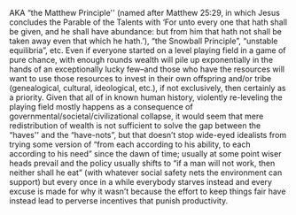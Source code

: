 AKA “the Matthew Principle'' (named after Matthew 25:29, in which Jesus concludes the Parable of the Talents with ‘For unto every one that hath shall be given, and he shall have abundance: but from him that hath not shall be taken away even that which he hath.’), “the Snowball Principle”, “unstable equilibria”, etc. Even if everyone started on a level playing field in a game of pure chance, with enough rounds wealth will pile up exponentially in the hands of an exceptionally lucky few–and those who have the resources will want to use those resources to invest in their own offspring and/or tribe (genealogical, cultural, ideological, etc.), if not exclusively, then certainly as a priority. Given that all of in known human history, violently re-leveling the playing field mostly happens as a consequence of governmental/societal/civilizational collapse, it would seem that mere redistribution of wealth is not sufficient to solve the gap between the “haves'' and the “have-nots”, but that doesn’t stop wide-eyed idealists from trying some version of “from each according to his ability, to each according to his need” since the dawn of time; usually at some point wiser heads prevail and the policy usually shifts to “if a man will not work, then neither shall he eat” (with whatever social safety nets the environment can support) but every once in a while everybody starves instead and every excuse is made for why it wasn’t because the effort to keep things fair have instead lead to perverse incentives that punish productivity.